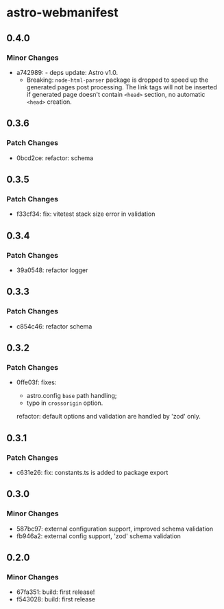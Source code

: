 # astro-webmanifest

## 0.4.0

### Minor Changes

- a742989: - deps update: Astro v1.0.
  - Breaking: `node-html-parser` package is dropped to speed up the generated pages post processing. The link tags will not be inserted if generated page doesn't contain `<head>` section, no automatic `<head>` creation.

## 0.3.6

### Patch Changes

- 0bcd2ce: refactor: schema

## 0.3.5

### Patch Changes

- f33cf34: fix: vitetest stack size error in validation

## 0.3.4

### Patch Changes

- 39a0548: refactor logger

## 0.3.3

### Patch Changes

- c854c46: refactor schema

## 0.3.2

### Patch Changes

- 0ffe03f: fixes:

  - astro.config `base` path handling;
  - typo in `crossorigin` option.

  refactor: default options and validation are handled by 'zod' only.

## 0.3.1

### Patch Changes

- c631e26: fix: constants.ts is added to package export

## 0.3.0

### Minor Changes

- 587bc97: external configuration support, improved schema validation
- fb946a2: external config support, 'zod' schema validation

## 0.2.0

### Minor Changes

- 67fa351: build: first release!
- f543028: build: first release
